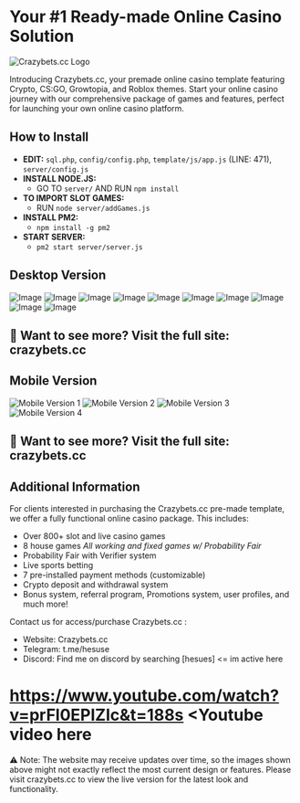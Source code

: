# Your #1 Ready-made Online Casino Solution

![Crazybets.cc Logo](https://github.com/user-attachments/assets/1facddd5-aa94-4d56-af0b-35bb008b9e81)

Introducing Crazybets.cc, your premade online casino template featuring Crypto, CS:GO, Growtopia, and Roblox themes. Start your online casino journey with our comprehensive package of games and features, perfect for launching your own online casino platform.

## How to Install

- **EDIT:** `sql.php`, `config/config.php`, `template/js/app.js` (LINE: 471), `server/config.js`
- **INSTALL NODE.JS:** 
  - GO TO `server/` AND RUN `npm install`
- **TO IMPORT SLOT GAMES:** 
  - RUN `node server/addGames.js`
- **INSTALL PM2:** 
  - `npm install -g pm2`
- **START SERVER:** 
  - `pm2 start server/server.js`

## Desktop Version

![Image](https://github.com/user-attachments/assets/be8372b8-d4b1-4012-ac30-90f23d85c2b0)
![Image](https://github.com/user-attachments/assets/43c28bbb-5614-4de7-a385-792eb6caaaf0)
![Image](https://github.com/user-attachments/assets/1f50fdb5-8879-440c-a86a-28c8b1f6294c)
![Image](https://github.com/user-attachments/assets/69eea58d-5055-43fb-aae1-23469a28f169)
![Image](https://github.com/user-attachments/assets/74663888-daa9-4d66-9605-d6f46e595ce9)
![Image](https://github.com/user-attachments/assets/bb05ec0a-2a3c-45cf-9a47-b431e8815cf8)
![Image](https://github.com/user-attachments/assets/26040f19-c303-43c5-9716-13078dfd0028)
![Image](https://github.com/user-attachments/assets/69e1a9b8-885f-4753-a9a4-2682254d8d39)
![Image](https://github.com/user-attachments/assets/aef4df34-3246-424c-95d7-709e0780fede)
![Image](https://github.com/user-attachments/assets/f3a94ce2-7c40-4ace-92a9-813a50f26c59)
## 🔗 Want to see more? Visit the full site: crazybets.cc


## Mobile Version

![Mobile Version 1](https://github.com/user-attachments/assets/da605d5c-490f-4f88-a795-e864fba7fb54)
![Mobile Version 2](https://github.com/user-attachments/assets/0d5a63ff-47b1-4aa0-9c4f-7bb265df919b)
![Mobile Version 3](https://github.com/user-attachments/assets/b89d1a25-be8d-4c8e-bc82-40c7f0842ab3)
![Mobile Version 4](https://github.com/user-attachments/assets/792809ec-c030-4eaf-96cb-20e6c6d3f8f8)
## 🔗 Want to see more? Visit the full site: crazybets.cc

## Additional Information

For clients interested in purchasing the Crazybets.cc pre-made template, we offer a fully functional online casino package. This includes:
- Over 800+ slot and live casino games
- 8 house games *All working and fixed games w/ Probability Fair*
- Probability Fair with Verifier system
- Live sports betting
- 7 pre-installed payment methods (customizable)
- Crypto deposit and withdrawal system
- Bonus system, referral program, Promotions system, user profiles, and much more!

Contact us for access/purchase Crazybets.cc :
- Website: Crazybets.cc
- Telegram: t.me/hesuse
- Discord: Find me on discord by searching [hesues] <= im active here
# https://www.youtube.com/watch?v=prFl0EPIZIc&t=188s <Youtube video here

⚠️ Note: The website may receive updates over time, so the images shown above might not exactly reflect the most current design or features. Please visit crazybets.cc to view the live version for the latest look and functionality.
